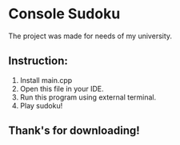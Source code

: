 # Console Sudoku
The project was made for needs of my university.
## Instruction:
1. Install main.cpp
2. Open this file in your IDE.
3. Run this program using external terminal.
4. Play sudoku!
## Thank's for downloading!
